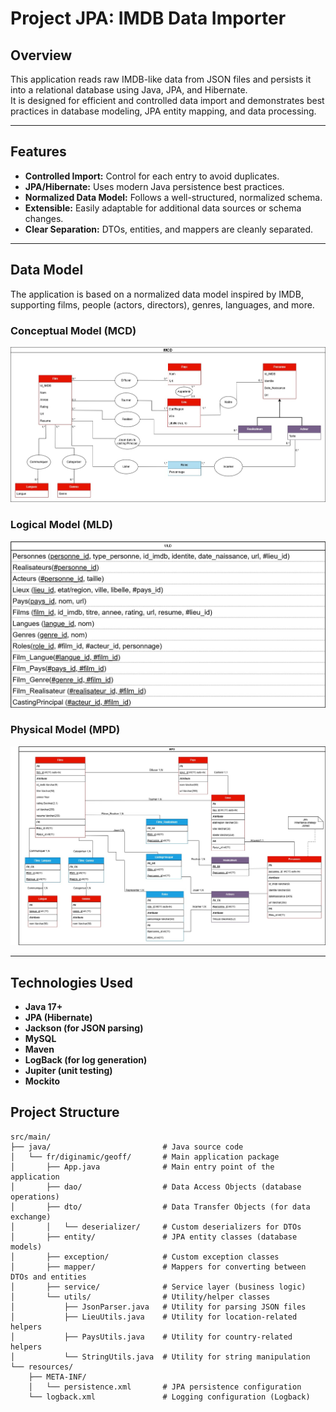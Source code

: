 # Project JPA: IMDB Data Importer

## Overview

This application reads raw IMDB-like data from JSON files and persists it into a relational database using Java, JPA, and Hibernate.  
It is designed for efficient and controlled data import and demonstrates best practices in database modeling, JPA entity mapping, and data processing.

---

## Features

-   **Controlled Import:** Control for each entry to avoid duplicates.
-   **JPA/Hibernate:** Uses modern Java persistence best practices.
-   **Normalized Data Model:** Follows a well-structured, normalized schema.
-   **Extensible:** Easily adaptable for additional data sources or schema changes.
-   **Clear Separation:** DTOs, entities, and mappers are cleanly separated.

---

## Data Model

The application is based on a normalized data model inspired by IMDB, supporting films, people (actors, directors), genres, languages, and more.

### Conceptual Model (MCD)

![MCD](./conception/Projet_JPA_Film-MCD.jpg)

### Logical Model (MLD)

![MLD](./conception/Projet_JPA_Film-MLD.jpg)

### Physical Model (MPD)

![MPD](./conception/Projet_JPA_Film-MPD.jpg)

---

## Technologies Used

-   **Java 17+**
-   **JPA (Hibernate)**
-   **Jackson (for JSON parsing)**
-   **MySQL**
-   **Maven**
-   **LogBack (for log generation)**
-   **Jupiter (unit testing)**
-   **Mockito**


## Project Structure

```
src/main/
├── java/                         # Java source code
│   └── fr/diginamic/geoff/       # Main application package
│       ├── App.java              # Main entry point of the application
│       ├── dao/                  # Data Access Objects (database operations)
│       ├── dto/                  # Data Transfer Objects (for data exchange)
│       │   └── deserializer/     # Custom deserializers for DTOs
│       ├── entity/               # JPA entity classes (database models)
│       ├── exception/            # Custom exception classes
│       ├── mapper/               # Mappers for converting between DTOs and entities
│       ├── service/              # Service layer (business logic)
│       └── utils/                # Utility/helper classes
│           ├── JsonParser.java   # Utility for parsing JSON files
│           ├── LieuUtils.java    # Utility for location-related helpers
│           ├── PaysUtils.java    # Utility for country-related helpers
│           └── StringUtils.java  # Utility for string manipulation
└── resources/
    ├── META-INF/
    │   └── persistence.xml       # JPA persistence configuration
    └── logback.xml               # Logging configuration (Logback)
```
